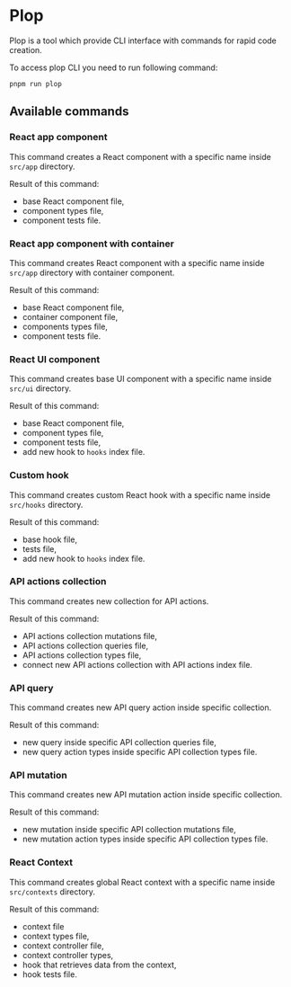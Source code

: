 # Plop

Plop is a tool which provide CLI interface with commands for rapid code creation.

To access plop CLI you need to run following command:

```shell
pnpm run plop
```

## Available commands

### React app component

This command creates a React component with a specific name inside `src/app` directory.

Result of this command:
- base React component file,
- component types file,
- component tests file.

### React app component with container

This command creates React component with a specific name inside `src/app` directory with container component.

Result of this command:
- base React component file,
- container component file,
- components types file,
- component tests file.

### React UI component

This command creates base UI component with a specific name inside `src/ui` directory.

Result of this command:
- base React component file,
- component types file,
- component tests file,
- add new hook to `hooks` index file.

### Custom hook

This command creates custom React hook with a specific name inside `src/hooks` directory.

Result of this command:
- base hook file,
- tests file,
- add new hook to `hooks` index file.

### API actions collection

This command creates new collection for API actions.

Result of this command:
- API actions collection mutations file,
- API actions collection queries file,
- API actions collection types file,
- connect new API actions collection with API actions index file.

### API query

This command creates new API query action inside specific collection.

Result of this command:
- new query inside specific API collection queries file,
- new query action types inside specific API collection types file.

### API mutation

This command creates new API mutation action inside specific collection.

Result of this command:
- new mutation inside specific API collection mutations file,
- new mutation action types inside specific API collection types file.

### React Context

This command creates global React context with a specific name inside `src/contexts` directory.

Result of this command:
- context file
- context types file,
- context controller file,
- context controller types,
- hook that retrieves data from the context,
- hook tests file.
